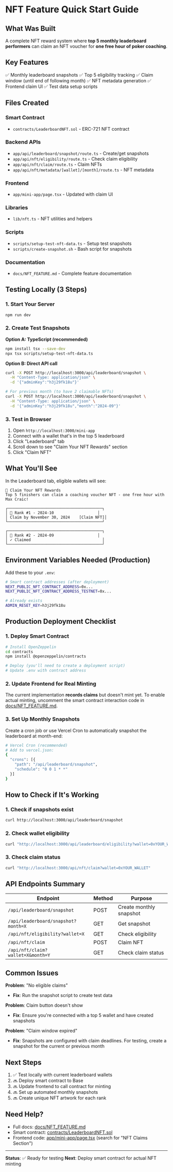 # NFT Feature Quick Start Guide

## What Was Built

A complete NFT reward system where **top 5 monthly leaderboard performers** can claim an NFT voucher for **one free hour of poker coaching**.

## Key Features
✅ Monthly leaderboard snapshots
✅ Top 5 eligibility tracking
✅ Claim window (until end of following month)
✅ NFT metadata generation
✅ Frontend claim UI
✅ Test data setup scripts

## Files Created

### Smart Contract
- `contracts/LeaderboardNFT.sol` - ERC-721 NFT contract

### Backend APIs
- `app/api/leaderboard/snapshot/route.ts` - Create/get snapshots
- `app/api/nft/eligibility/route.ts` - Check claim eligibility
- `app/api/nft/claim/route.ts` - Claim NFTs
- `app/api/nft/metadata/[wallet]/[month]/route.ts` - NFT metadata

### Frontend
- `app/mini-app/page.tsx` - Updated with claim UI

### Libraries
- `lib/nft.ts` - NFT utilities and helpers

### Scripts
- `scripts/setup-test-nft-data.ts` - Setup test snapshots
- `scripts/create-snapshot.sh` - Bash script for snapshots

### Documentation
- `docs/NFT_FEATURE.md` - Complete feature documentation

## Testing Locally (3 Steps)

### 1. Start Your Server
```bash
npm run dev
```

### 2. Create Test Snapshots

**Option A: TypeScript (recommended)**
```bash
npm install tsx --save-dev
npx tsx scripts/setup-test-nft-data.ts
```

**Option B: Direct API call**
```bash
curl -X POST http://localhost:3000/api/leaderboard/snapshot \
  -H "Content-Type: application/json" \
  -d '{"adminKey":"h3j29fk18u"}'

# For previous month (to have 2 claimable NFTs)
curl -X POST http://localhost:3000/api/leaderboard/snapshot \
  -H "Content-Type: application/json" \
  -d '{"adminKey":"h3j29fk18u","month":"2024-09"}'
```

### 3. Test in Browser

1. Open `http://localhost:3000/mini-app`
2. Connect with a wallet that's in the top 5 leaderboard
3. Click "Leaderboard" tab
4. Scroll down to see "Claim Your NFT Rewards" section
5. Click "Claim NFT"

## What You'll See

In the Leaderboard tab, eligible wallets will see:

```
🎁 Claim Your NFT Rewards
Top 5 finishers can claim a coaching voucher NFT - one free hour with Max Craic!

┌─────────────────────────────────────────┐
│ 🥇 Rank #1 - 2024-10                   │
│ Claim by November 30, 2024    [Claim NFT]│
└─────────────────────────────────────────┘

┌─────────────────────────────────────────┐
│ 🥈 Rank #2 - 2024-09                   │
│ ✓ Claimed                               │
└─────────────────────────────────────────┘
```

## Environment Variables Needed (Production)

Add these to your `.env`:

```bash
# Smart contract addresses (after deployment)
NEXT_PUBLIC_NFT_CONTRACT_ADDRESS=0x...
NEXT_PUBLIC_NFT_CONTRACT_ADDRESS_TESTNET=0x...

# Already exists
ADMIN_RESET_KEY=h3j29fk18u
```

## Production Deployment Checklist

### 1. Deploy Smart Contract
```bash
# Install OpenZeppelin
cd contracts
npm install @openzeppelin/contracts

# Deploy (you'll need to create a deployment script)
# Update .env with contract address
```

### 2. Update Frontend for Real Minting

The current implementation **records claims** but doesn't mint yet. To enable actual minting, uncomment the smart contract interaction code in [docs/NFT_FEATURE.md](docs/NFT_FEATURE.md#smart-contract-interaction-production).

### 3. Set Up Monthly Snapshots

Create a cron job or use Vercel Cron to automatically snapshot the leaderboard at month-end:

```bash
# Vercel Cron (recommended)
# Add to vercel.json:
{
  "crons": [{
    "path": "/api/leaderboard/snapshot",
    "schedule": "0 0 1 * *"
  }]
}
```

## How to Check if It's Working

### 1. Check if snapshots exist
```bash
curl http://localhost:3000/api/leaderboard/snapshot
```

### 2. Check wallet eligibility
```bash
curl "http://localhost:3000/api/leaderboard/eligibility?wallet=0xYOUR_WALLET"
```

### 3. Check claim status
```bash
curl "http://localhost:3000/api/nft/claim?wallet=0xYOUR_WALLET"
```

## API Endpoints Summary

| Endpoint | Method | Purpose |
|----------|--------|---------|
| `/api/leaderboard/snapshot` | POST | Create monthly snapshot |
| `/api/leaderboard/snapshot?month=X` | GET | Get snapshot |
| `/api/nft/eligibility?wallet=X` | GET | Check eligibility |
| `/api/nft/claim` | POST | Claim NFT |
| `/api/nft/claim?wallet=X&month=Y` | GET | Check claim status |

## Common Issues

**Problem**: "No eligible claims"
- **Fix**: Run the snapshot script to create test data

**Problem**: Claim button doesn't show
- **Fix**: Ensure you're connected with a top 5 wallet and have created snapshots

**Problem**: "Claim window expired"
- **Fix**: Snapshots are configured with claim deadlines. For testing, create a snapshot for the current or previous month

## Next Steps

1. ✅ Test locally with current leaderboard wallets
2. 🔜 Deploy smart contract to Base
3. 🔜 Update frontend to call contract for minting
4. 🔜 Set up automated monthly snapshots
5. 🔜 Create unique NFT artwork for each rank

## Need Help?

- Full docs: [docs/NFT_FEATURE.md](docs/NFT_FEATURE.md)
- Smart contract: [contracts/LeaderboardNFT.sol](contracts/LeaderboardNFT.sol)
- Frontend code: [app/mini-app/page.tsx](app/mini-app/page.tsx) (search for "NFT Claims Section")

---

**Status**: ✅ Ready for testing
**Next**: Deploy smart contract for actual NFT minting
